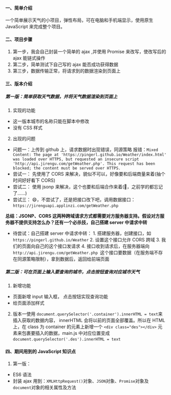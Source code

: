 #### 一、简单介绍
一个简单展示天气的小项目，弹性布局，可在电脑和手机端显示，使用原生 JavaScript 来完成整个项目。
#### 二、项目步骤
1. 第一步，我会自己封装一个简单的 ajax ,并使用 Promise 来改写，使改写后的 ajax 能链式操作
2. 第二步，简单测试下自己写的 ajax 能否成功获得数据
3. 第三步，数据传输正常，将请求到的数据渲染到页面上

#### 三、版本介绍
##### 第一版：简单获取天气数据，并将天气数据渲染到页面上
1. 实现的功能
- 这一版本城市的名称只能在脚本中修改
- 没有 CSS 样式
2. 出现的问题
- 问题一：上传到 github 上，请求数据时出现错误，同源策略 报错：`Mixed Content: The page at 'https://pingerl.github.io/Weather/index.html' was loaded over HTTPS, but requested an insecure script 'http://api.jirengu.com/getWeather.php'. This request has been blocked; the content must be served over HTTPS.`
- 尝试一： 先使用了 CORS 来解决，貌似不可以，好像要和后端商量来着(抽个时间好好看下 CORS)
- 尝试二： 使用 jsonp 来解决，这个也要和后端合作来着(🤦‍，之前学的都忘记了......)
- 尝试三： 😄，不尝试了，还是把接口改下吧，调用数据接口：`https://jirenguapi.applinzi.com/getWeather.php`

**总结：JSONP、CORS 这两种跨域请求方式都需要对方服务器支持。假设对方服务器不提供支持怎么办？还有一个必杀技，自己搭建 server 中请求中转**
- 待尝试：自己搭建 server 中请求中转：
        1. 搭建服务器，创建接口，如 `https://pingerl.github.io/Weather`
        2. 设置这个接口允许 CORS 跨域
        3. 我们的页面向自己的这个接口发请求
        4. 接口收到请求后，在服务器端向`http://api.jirengu.com/getWeather.php `这个接口要数据（在服务端不存在同源策略限制），拿到数据后，返回给前端页面
        
##### 第二版：可在页面上输入要查询的城市，点击按钮查询对应城市天气
1. 新增功能
- 页面新增 input 输入框， 点击按钮实现查询功能
- 给页面添加样式
2. 版本一使用 `document.querySelector('.container').innerHTML = text`来插入获取的数据内容， innerHTML 会将以前的页面全部覆盖。所以在 HTML 上，在 class 为 container 的元素上新增一个 `<div class="des"></div>` 元素来包裹要插入的数据，main.js 中对应位置变成 `document.querySelector('.des').innerHTML = text`

#### 四、期间用到的 JavaScript 知识点
1. 第一版：
- ES6 语法
- 封装 ajax 用到：`XMLHttpRequest()`对象、`JSON`对象、`Promise`对象及`document`对象的相关属性及方法


